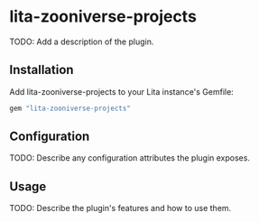 # lita-zooniverse-projects

TODO: Add a description of the plugin.

## Installation

Add lita-zooniverse-projects to your Lita instance's Gemfile:

``` ruby
gem "lita-zooniverse-projects"
```

## Configuration

TODO: Describe any configuration attributes the plugin exposes.

## Usage

TODO: Describe the plugin's features and how to use them.
